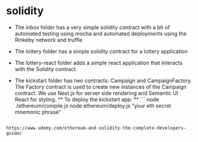 # solidity

* The inbox folder has a very simple solidity contract with a bit of automated testing using mocha and automated deployments using the Rinkeby network and truffle

* The lottery folder has a simple solidity contract for a lottery application

* The lottery-react folder adds a simple react application that interacts with the Solidity contract.

* The kickstart folder has two contracts: Campaign and CampaignFactory. The Factory contract is used to create new instances of the Campaign contract. We use Next.js for server side rendering and Semantic UI React for styling.
** To deploy the kickstart app:
** ```
node ./ethereum/compile.js
node ethereum/deploy.js "your eth secret mnemonic phrase"
```

https://www.udemy.com/ethereum-and-solidity-the-complete-developers-guide/